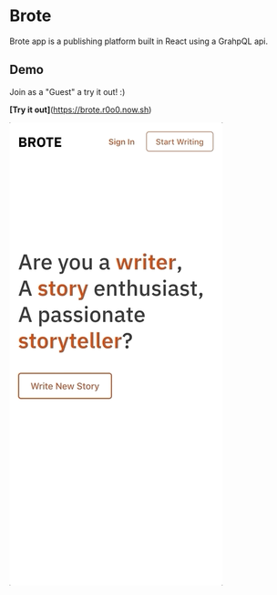 # Brote

Brote app is a publishing platform built in React using a GrahpQL api.

## Demo
Join as a "Guest" a try it out! :)

__[Try it out]__(https://brote.r0o0.now.sh)

![](https://github.com/r0o0/brote-app/blob/master/brote-demo_1.gif)
